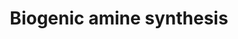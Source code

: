 ---
annotations:
- id: PW:0001234
  parent: classic metabolic pathway
  type: Pathway Ontology
  value: biogenic amine biosynthetic pathway
authors:
- MaintBot
- Thomas
- Christine Chichester
- Mkutmon
- Eweitz
description: 'Biogenic amines are one of two broad classes of classical neurotransmitters
  (the other being amino acids) and include: acetylcholine, serotonin, histamine,
  and the catecholamines epinephrine, norepinephrine, and dopamine.   Source: http://www.whatislife.com/reader2/Metabolism/pathway/Neurotransmitter.html'
last-edited: 2021-05-21
organisms:
- Canis familiaris
redirect_from:
- /index.php/Pathway:WP1118
- /instance/WP1118
revision: null
schema-jsonld:
- '@context': https://schema.org/
  '@id': https://wikipathways.github.io/pathways/WP1118.html
  '@type': Dataset
  creator:
    '@type': Organization
    name: WikiPathways
  description: 'Biogenic amines are one of two broad classes of classical neurotransmitters
    (the other being amino acids) and include: acetylcholine, serotonin, histamine,
    and the catecholamines epinephrine, norepinephrine, and dopamine.   Source: http://www.whatislife.com/reader2/Metabolism/pathway/Neurotransmitter.html'
  keywords:
  - 5-hydroxy-tryptophan
  - AANAT
  - ACHE
  - ASMT
  - Acetylcholine
  - Acetylserotonin
  - CHAT
  - COMT
  - Choline
  - DBH
  - DDC
  - Dopamine
  - Epinephrine
  - GABA
  - GAD1
  - GAD2
  - Glutamate
  - HDC
  - Histamine
  - Histidine
  - L-DOPA
  - MAOA
  - Melatonin
  - Norepinephrine
  - PAH
  - PNMT
  - Phenylalanine
  - Serotonin
  - TH
  - TPH1
  - Tryptophan
  - Tyrosine
  license: CC0
  name: Biogenic amine synthesis
seo: CreativeWork
title: Biogenic amine synthesis
wpid: WP1118
---